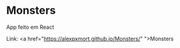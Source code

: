 # Monsters
App feito em React

Link: <a href="https://alexpxmort.github.io/Monsters/" ">Monsters</a>
